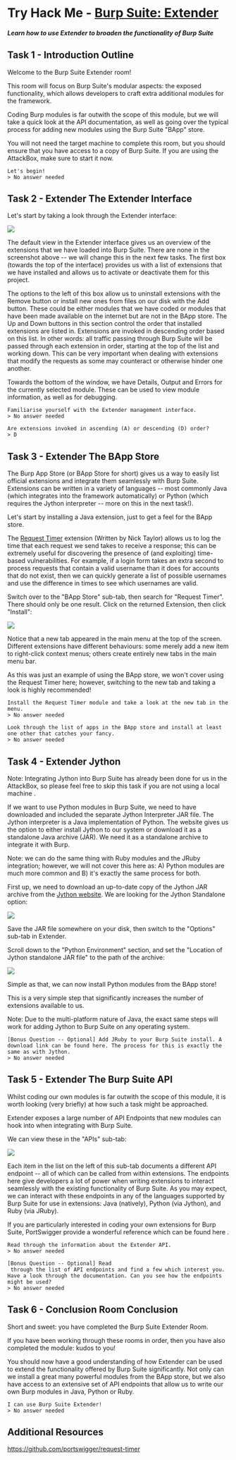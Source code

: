 # Try Hack Me - [Burp Suite: Extender](https://tryhackme.com/room/burpsuiteextender)
##### Learn how to use Extender to broaden the functionality of Burp Suite

## Task 1 - Introduction Outline

Welcome to the Burp Suite Extender room!

This room will focus on Burp Suite's modular aspects: the exposed functionality, which allows developers to craft extra additional modules for the framework.

Coding Burp modules is far outwith the scope of this module, but we will take a quick look at the API documentation, as well as going over the typical process for adding new modules using the Burp Suite "BApp" store.

You will not need the target machine to complete this room, but you should ensure that you have access to a copy of Burp Suite. If you are using the AttackBox, make sure to start it now.
```
Let's begin!
> No answer needed
```

## Task 2 - Extender The Extender Interface

Let's start by taking a look through the Extender interface:

![](images/2209ba3b83c43b82b7cbc0c2883386fe.png)

The default view in the Extender interface gives us an overview of the extensions that we have loaded into Burp Suite. There are none in the screenshot above -- we will change this in the next few tasks. The first box (towards the top of the interface) provides us with a list of extensions that we have installed and allows us to activate or deactivate them for this project.

The options to the left of this box allow us to uninstall extensions with the Remove button or install new ones from files on our disk with the Add button. These could be either modules that we have coded or modules that have been made available on the internet but are not in the BApp store. The Up and Down buttons in this section control the order that installed extensions are listed in. Extensions are invoked in descending order based on this list. In other words: all traffic passing through Burp Suite will be passed through each extension in order, starting at the top of the list and working down. This can be very important when dealing with extensions that modify the requests as some may counteract or otherwise hinder one another.

Towards the bottom of the window, we have Details, Output and Errors for the currently selected module. These can be used to view module information, as well as for debugging.
```
Familiarise yourself with the Extender management interface.
> No answer needed
```

```
Are extensions invoked in ascending (A) or descending (D) order?
> D
```

## Task 3 - Extender The BApp Store

The Burp App Store (or BApp Store for short) gives us a way to easily list official extensions and integrate them seamlessly with Burp Suite. Extensions can be written in a variety of languages -- most commonly Java (which integrates into the framework automatically) or Python (which requires the Jython interpreter -- more on this in the next task!).

Let's start by installing a Java extension, just to get a feel for the BApp store.

The [Request Timer](https://github.com/portswigger/request-timer) extension (Written by Nick Taylor) allows us to log the time that each request we send takes to receive a response; this can be extremely useful for discovering the presence of (and exploiting) time-based vulnerabilities. For example, if a login form takes an extra second to process requests that contain a valid username than it does for accounts that do not exist, then we can quickly generate a list of possible usernames and use the difference in times to see which usernames are valid.

Switch over to the "BApp Store" sub-tab, then search for "Request Timer". There should only be one result. Click on the returned Extension, then click "Install":

![](images/7a9077f19a68a81647874639a6afaeb4.gif)

Notice that a new tab appeared in the main menu at the top of the screen. Different extensions have different behaviours: some merely add a new item to right-click context menus; others create entirely new tabs in the main menu bar.

As this was just an example of using the BApp store, we won't cover using the Request Timer here; however, switching to the new tab and taking a look is highly recommended!
```
Install the Request Timer module and take a look at the new tab in the menu.
> No answer needed
```

```
Look through the list of apps in the BApp store and install at least one other that catches your fancy.
> No answer needed
```

## Task 4 - Extender Jython

Note: Integrating Jython into Burp Suite has already been done for us in the AttackBox, so please feel free to skip this task if you are not using a local machine .

If we want to use Python modules in Burp Suite, we need to have downloaded and included the separate Jython Interpreter JAR file. The Jython interpreter is a Java implementation of Python. The website gives us the option to either install Jython to our system or download it as a standalone Java archive (JAR). We need it as a standalone archive to integrate it with Burp.

Note: we can do the same thing with Ruby modules and the JRuby integration; however, we will not cover this here as: A) Python modules are much more common and B) it's exactly the same process for both.

First up, we need to download an up-to-date copy of the Jython JAR archive from the [Jython website](https://www.jython.org/download). We are looking for the Jython Standalone option:

![](images/90bdfdaaf37cd1902bafc5620724a895.png)

Save the JAR file somewhere on your disk, then switch to the "Options" sub-tab in Extender.

Scroll down to the "Python Environment" section, and set the "Location of Jython standalone JAR file" to the path of the archive:

![](images/e205758f48300e42913d4e648a71c6d1.png)

Simple as that, we can now install Python modules from the BApp store!

This is a very simple step that significantly increases the number of extensions available to us.

Note: Due to the multi-platform nature of Java, the exact same steps will work for adding Jython to Burp Suite on any operating system.
```
[Bonus Question -- Optional] Add JRuby to your Burp Suite install. A download link can be found here. The process for this is exactly the same as with Jython.
> No answer needed
```

## Task 5 - Extender The Burp Suite API

Whilst coding our own modules is far outwith the scope of this module, it is worth looking (very briefly) at how such a task might be approached.

Extender exposes a large number of API Endpoints that new modules can hook into when integrating with Burp Suite.

We can view these in the "APIs" sub-tab:

![](images/b34067667b533a26fdc4fe2e5bf9c012.png)

Each item in the list on the left of this sub-tab documents a different API endpoint -- all of which can be called from within extensions. The endpoints here give developers a lot of power when writing extensions to interact seamlessly with the existing functionality of Burp Suite. As you may expect, we can interact with these endpoints in any of the languages supported by Burp Suite for use in extensions: Java (natively), Python (via Jython), and Ruby (via JRuby).

If you are particularly interested in coding your own extensions for Burp Suite, PortSwigger provide a wonderful reference which can be found here .
```
Read through the information about the Extender API.
> No answer needed
```

```
[Bonus Question -- Optional] Read
 through the list of API endpoints and find a few which interest you. 
Have a look through the documentation. Can you see how the endpoints 
might be used?
> No answer needed
```

## Task 6 - Conclusion Room Conclusion

Short and sweet: you have completed the Burp Suite Extender Room.

If you have been working through these rooms in order, then you have also completed the module: kudos to you!

You should now have a good understanding of how Extender can be used to extend the functionality offered by Burp Suite significantly. Not only can we install a great many powerful modules from the BApp store, but we also have access to an extensive set of API endpoints that allow us to write our own Burp modules in Java, Python or Ruby.
```
I can use Burp Suite Extender!
> No answer needed
```

## Additional Resources
https://github.com/portswigger/request-timer